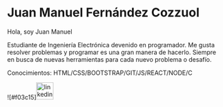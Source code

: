 # Juan Manuel Fernández Cozzuol

Hola, soy Juan Manuel

Estudiante de Ingeniería Electrónica devenido en programador. Me gusta resolver problemas y programar es una gran manera de hacerlo. Siempre en busca de nuevas herramientas para cada nuevo problema o desafío.

Conocimientos: HTML/CSS/BOOTSTRAP/GIT/JS/REACT/NODE/C

![#f03c15][<img src='https://cdn.jsdelivr.net/npm/simple-icons@3.0.1/icons/linkedin.svg' alt='linkedin' height='40'>](https://www.linkedin.com/in/juanmafcozzuol//) 
